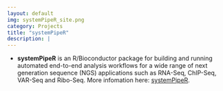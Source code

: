 ```yaml
---
layout: default
img: systemPipeR_site.png
category: Projects
title: "systemPipeR"
description: |
---
```


* __systemPipeR__ is an R/Bioconductor package for building and running automated end-to-end analysis workflows for a wide range of next generation sequence (NGS) applications such as RNA-Seq, ChIP-Seq, VAR-Seq and Ribo-Seq. More infomation here: [systemPipeR](http://girke.bioinformatics.ucr.edu/systemPipeR/).
